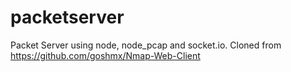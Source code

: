 # packetserver
Packet Server using node, node_pcap and socket.io. Cloned from https://github.com/goshmx/Nmap-Web-Client
